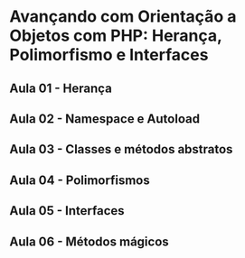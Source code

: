 # Avançando com Orientação a Objetos com PHP: Herança, Polimorfismo e Interfaces

## Aula 01 - Herança

## Aula 02 - Namespace e Autoload


## Aula 03 - Classes e métodos abstratos


## Aula 04 - Polimorfismos


## Aula 05 - Interfaces


## Aula 06 - Métodos mágicos

